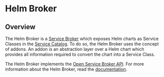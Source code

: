 # Helm Broker

## Overview

The Helm Broker is a [Service Broker](https://kyma-project.io/docs/master/components/service-catalog/#service-brokers-overview) which exposes Helm charts as Service Classes in the [Service Catalog](https://kyma-project.io/docs/master/components/service-catalog/#overview-overview). To do so, the Helm Broker uses the concept of addons. An addon is an abstraction layer over a Helm chart which provides all information required to convert the chart into a Service Class.

The Helm Broker implements the [Open Service Broker API](https://github.com/openservicebrokerapi/servicebroker/blob/master/spec.md). For more information about the  Helm Broker, read the [documentation](https://kyma-project.io/docs/master/components/helm-broker/).
